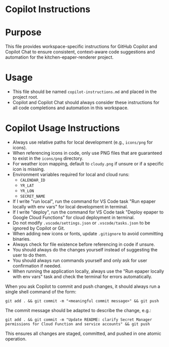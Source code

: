# Copilot Instructions

# Purpose

This file provides workspace-specific instructions for GitHub Copilot and Copilot Chat to ensure consistent, context-aware code suggestions and automation for the kitchen-epaper-renderer project.

# Usage

- This file should be named `copilot-instructions.md` and placed in the project root.
- Copilot and Copilot Chat should always consider these instructions for all code completions and automation in this workspace.

# Copilot Usage Instructions

- Always use relative paths for local development (e.g., `icons/png` for icons).
- When referencing icons in code, only use PNG files that are guaranteed to exist in the `icons/png` directory.
- For weather icon mapping, default to `cloudy.png` if unsure or if a specific icon is missing.
- Environment variables required for local and cloud runs:
  - `CALENDAR_ID`
  - `YR_LAT`
  - `YR_LON`
  - `SECRET_NAME`
- If I write "run local", run the command for VS Code task "Run epaper locally with env vars" for local development in terminal.
- If I write "deploy", run the command for VS Code task "Deploy epaper to Google Cloud Functions" for cloud deployment in terminal.
- Do not modify `.vscode/settings.json` or `.vscode/tasks.json` to be ignored by Copilot or Git.
- When adding new icons or fonts, update `.gitignore` to avoid committing binaries.
- Always check for file existence before referencing in code if unsure.
- You should always do the changes yourself instead of suggesting the user to do them.
- You should always run commands yourself and only ask for user confirmation if needed.
- When running the application locally, always use the "Run epaper locally with env vars" task and check the terminal for errors automatically.

When you ask Copilot to commit and push changes, it should always run a single shell command of the form:

```
git add . && git commit -m "<meaningful commit message>" && git push
```

The commit message should be adapted to describe the change, e.g.:

```
git add . && git commit -m "Update README: clarify Secret Manager permissions for Cloud Function and service accounts" && git push
```

This ensures all changes are staged, committed, and pushed in one atomic operation.
